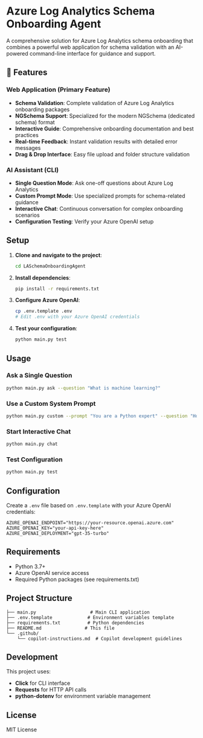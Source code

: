 # Azure Log Analytics Schema Onboarding Agent

A comprehensive solution for Azure Log Analytics schema onboarding that combines a powerful web application for schema validation with an AI-powered command-line interface for guidance and support.

## 🚀 Features

### Web Application (Primary Feature)
- **Schema Validation**: Complete validation of Azure Log Analytics onboarding packages
- **NGSchema Support**: Specialized for the modern NGSchema (dedicated schema) format
- **Interactive Guide**: Comprehensive onboarding documentation and best practices
- **Real-time Feedback**: Instant validation results with detailed error messages
- **Drag & Drop Interface**: Easy file upload and folder structure validation

### AI Assistant (CLI)
- **Single Question Mode**: Ask one-off questions about Azure Log Analytics
- **Custom Prompt Mode**: Use specialized prompts for schema-related guidance
- **Interactive Chat**: Continuous conversation for complex onboarding scenarios
- **Configuration Testing**: Verify your Azure OpenAI setup

## Setup

1. **Clone and navigate to the project**:

   ```bash
   cd LASchemaOnboardingAgent
   ```

2. **Install dependencies**:

   ```bash
   pip install -r requirements.txt
   ```

3. **Configure Azure OpenAI**:

   ```bash
   cp .env.template .env
   # Edit .env with your Azure OpenAI credentials
   ```

4. **Test your configuration**:

   ```bash
   python main.py test
   ```

## Usage

### Ask a Single Question

```bash
python main.py ask --question "What is machine learning?"
```

### Use a Custom System Prompt

```bash
python main.py custom --prompt "You are a Python expert" --question "How do I use decorators?"
```

### Start Interactive Chat

```bash
python main.py chat
```

### Test Configuration

```bash
python main.py test
```

## Configuration

Create a `.env` file based on `.env.template` with your Azure OpenAI credentials:

```env
AZURE_OPENAI_ENDPOINT="https://your-resource.openai.azure.com"
AZURE_OPENAI_KEY="your-api-key-here"
AZURE_OPENAI_DEPLOYMENT="gpt-35-turbo"
```

## Requirements

- Python 3.7+
- Azure OpenAI service access
- Required Python packages (see requirements.txt)

## Project Structure

```text
├── main.py                    # Main CLI application
├── .env.template             # Environment variables template
├── requirements.txt          # Python dependencies
├── README.md                # This file
└── .github/
    └── copilot-instructions.md  # Copilot development guidelines
```

## Development

This project uses:

- **Click** for CLI interface
- **Requests** for HTTP API calls
- **python-dotenv** for environment variable management

## License

MIT License
